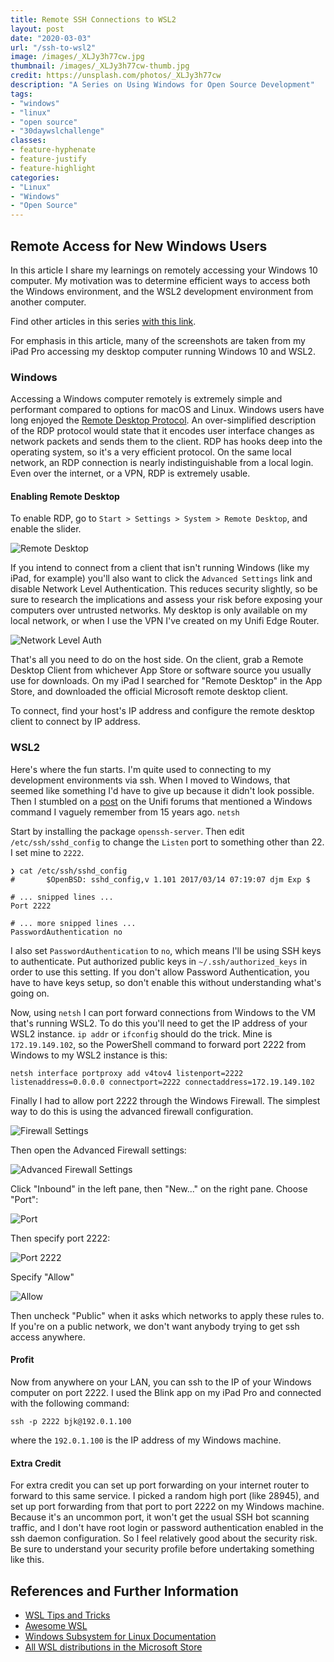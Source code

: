 ```yaml
---
title: Remote SSH Connections to WSL2
layout: post
date: "2020-03-03"
url: "/ssh-to-wsl2"
image: /images/_XLJy3h77cw.jpg
thumbnail: /images/_XLJy3h77cw-thumb.jpg
credit: https://unsplash.com/photos/_XLJy3h77cw
description: "A Series on Using Windows for Open Source Development"
tags:
- "windows"
- "linux"
- "open source"
- "30daywslchallenge"
classes:
- feature-hyphenate
- feature-justify
- feature-highlight
categories:
- "Linux"
- "Windows"
- "Open Source"
---
```



## Remote Access for New Windows Users

In this article I share my learnings on remotely accessing your Windows 10 computer. My motivation was to determine efficient ways to access both the Windows environment, and the WSL2 development environment from another computer.

Find other articles in this series [with this link](/tags/30daywslchallenge/).

For emphasis in this article, many of the screenshots are taken from my iPad Pro accessing my desktop computer running Windows 10 and WSL2.

### Windows

Accessing a Windows computer remotely is extremely simple and performant compared to options for macOS and Linux. Windows users have long enjoyed the [Remote Desktop Protocol](https://docs.microsoft.com/en-us/windows/win32/termserv/remote-desktop-protocol). An over-simplified description of the RDP protocol would state that it encodes user interface changes as network packets and sends them to the client. RDP has hooks deep into the operating system, so it's a very efficient protocol. On the same local network, an RDP connection is nearly indistinguishable from a local login. Even over the internet, or a VPN, RDP is extremely usable. 

#### Enabling Remote Desktop

To enable RDP, go to `Start > Settings > System > Remote Desktop`, and enable the slider.

![Remote Desktop](/images/wsl/rdp.png)

If you intend to connect from a client that isn't running Windows (like my iPad, for example) you'll also want to click the `Advanced Settings` link and disable Network Level Authentication. This reduces security slightly, so be sure to research the implications and assess your risk before exposing your computers over untrusted networks. My desktop is only available on my local network, or when I use the VPN I've created on my Unifi Edge Router.

![Network Level Auth](/images/wsl/nla.png)

That's all you need to do on the host side. On the client, grab a Remote Desktop Client from whichever App Store or software source you usually use for downloads.  On my iPad I searched for "Remote Desktop" in the App Store, and downloaded the official Microsoft remote desktop client.

To connect, find your host's IP address and configure the remote desktop client to connect by IP address.

### WSL2

Here's where the fun starts.  I'm quite used to connecting to my development environments via ssh. When I moved to Windows, that seemed like something I'd have to give up because it didn't look possible.  Then I stumbled on a [post](https://community.ui.com/questions/UNMS-running-on-Windows-10-Subsystem-Linux-2-WSL2/552f3b66-c1f0-41f1-8aa5-f2e6e0f56a5a) on the Unifi forums that mentioned a Windows command I vaguely remember from 15 years ago.  `netsh`

Start by installing the package `openssh-server`.  Then edit `/etc/ssh/sshd_config` to change the `Listen` port to something other than 22.  I set mine to `2222`.

```
❯ cat /etc/ssh/sshd_config
#       $OpenBSD: sshd_config,v 1.101 2017/03/14 07:19:07 djm Exp $

# ... snipped lines ...
Port 2222

# ... more snipped lines ...
PasswordAuthentication no
```
I also set `PasswordAuthentication` to `no`, which means I'll be using SSH keys to authenticate.  Put authorized public keys in `~/.ssh/authorized_keys` in order to use this setting.  If you don't allow Password Authentication, you have to have keys setup, so don't enable this without understanding what's going on.

Now, using `netsh` I can port forward connections from Windows to the VM that's running WSL2.  To do this you'll need to get the IP address of your WSL2 instance.  `ip addr` or `ifconfig` should do the trick.  Mine is `172.19.149.102`, so the PowerShell command to forward port 2222 from Windows to my WSL2 instance is this:

```
netsh interface portproxy add v4tov4 listenport=2222 listenaddress=0.0.0.0 connectport=2222 connectaddress=172.19.149.102
```

Finally I had to allow port 2222 through the Windows Firewall.  The simplest way to do this is using the advanced firewall configuration.

![Firewall Settings](/images/wsl/firewall.png)

Then open the Advanced Firewall settings:

![Advanced Firewall Settings](/images/wsl/advancedfw.png)

Click "Inbound" in the left pane, then "New..." on the right pane.  Choose "Port":

![Port](/images/wsl/port.png)

Then specify port 2222:

![Port 2222](/images/wsl/port2222.png)

Specify "Allow"

![Allow](/images/wsl/allow.png)

Then uncheck "Public" when it asks which networks to apply these rules to.  If you're on a public network, we don't want anybody trying to get ssh access anywhere.

#### Profit

Now from anywhere on your LAN, you can ssh to the IP of your Windows computer on port 2222.  I used the Blink app on my iPad Pro and connected with the following command:

```
ssh -p 2222 bjk@192.0.1.100
```
where the `192.0.1.100` is the IP address of my Windows machine.

#### Extra Credit

For extra credit you can set up port forwarding on your internet router to forward to this same service. I picked a random high port (like 28945), and set up port forwarding from that port to port 2222 on my Windows machine.  Because it's an uncommon port, it won't get the usual SSH bot scanning traffic, and I don't have root login or password authentication enabled in the ssh daemon configuration.  So I feel relatively good about the security risk.  Be sure to understand your security profile before undertaking something like this.



## References and Further Information

* [WSL Tips and Tricks](https://wsl.dev)
* [Awesome WSL](https://github.com/sirredbeard/Awesome-WSL/blob/master/README.md)
* [Windows Subsystem for Linux Documentation](https://docs.microsoft.com/en-us/windows/wsl/about)
* [All WSL distributions in the Microsoft Store](https://aka.ms/wslstore)
